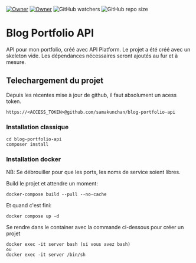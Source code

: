 [![Owner](https://img.shields.io/badge/Owner-Samakunchan%20Technology-blue)](https://my-services.samakunchan.fr/)
[![Owner](https://img.shields.io/badge/Blog--Portfolio--API-v0.5.0-orange)](https://my-services.samakunchan.fr/)
![GitHub watchers](https://img.shields.io/github/watchers/samakunchan/blog-portfolio-api)
![GitHub repo size](https://img.shields.io/github/repo-size/samakunchan/blog-portfolio-api)
# Blog Portfolio API

API pour mon portfolio, créé avec API Platform. Le projet a été créé avec un skeleton vide. Les dépendances nécessaires seront ajoutés au fur et à mesure.

## Telechargement du projet
Depuis les récentes mise à jour de github, il faut absolument un acess token.

    https://<ACCESS_TOKEN>@github.com/samakunchan/blog-portfolio-api

### Installation classique

    cd blog-portfolio-api
    composer install

### Installation docker

NB: Se débrouiller pour que les ports, les noms de service soient libres.

Build le projet et attendre un moment:

    docker-compose build --pull --no-cache

Et quand c'est fini:

    docker compose up -d

Se rendre dans le container avec la commande ci-dessous pour créer un projet

    docker exec -it server bash (si vous avez bash)
    ou
    docker exec -it server /bin/sh
